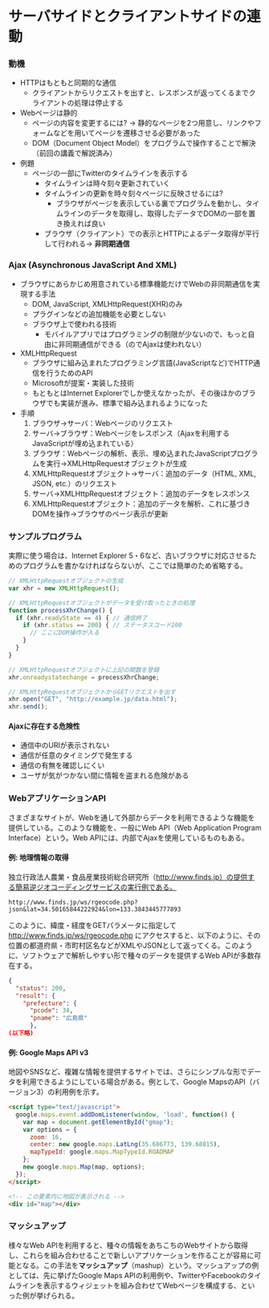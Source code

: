 # サーバサイドとクライアントサイドの連動

### 動機 ###
* HTTPはもともと同期的な通信
	* クライアントからリクエストを出すと、レスポンスが返ってくるまでクライアントの処理は停止する
* Webページは静的
	* ページの内容を変更するには? → 静的なページを2つ用意し、リンクやフォームなどを用いてページを遷移させる必要があった
	* DOM（Document Object Model）をプログラムで操作することで解決（前回の講義で解説済み）
* 例題
	* ページの一部にTwitterのタイムラインを表示する
		* タイムラインは時々刻々更新されていく
		* タイムラインの更新を時々刻々ページに反映させるには?
			* ブラウザがページを表示している裏でプログラムを動かし、タイムラインのデータを取得し、取得したデータでDOMの一部を置き換えれば良い
		* ブラウザ（クライアント）での表示とHTTPによるデータ取得が平行して行われる→ **非同期通信**

### Ajax (Asynchronous JavaScript And XML) ###

* ブラウザにあらかじめ用意されている標準機能だけでWebの非同期通信を実現する手法
	* DOM, JavaScript, XMLHttpRequest(XHR)のみ
	* プラグインなどの追加機能を必要としない
	* ブラウザ上で使われる技術
		* モバイルアプリではプログラミングの制限が少ないので、もっと自由に非同期通信ができる（のでAjaxは使われない）
* XMLHttpRequest
	* ブラウザに組み込まれたプログラミング言語(JavaScriptなど)でHTTP通信を行うためのAPI
	* Microsoftが提案・実装した技術
	* もともとはInternet Explorerでしか使えなかったが、その後ほかのブラウザでも実装が進み、標準で組み込まれるようになった
* 手順
	1. ブラウザ→サーバ：Webページのリクエスト
	2. サーバ→ブラウザ：Webページをレスポンス（Ajaxを利用するJavaScriptが埋め込まれている）
	3. ブラウザ：Webページの解析、表示、埋め込まれたJavaScriptプログラムを実行→XMLHttpRequestオブジェクトが生成
	4. XMLHttpRequestオブジェクト→サーバ：追加のデータ（HTML, XML, JSON, etc.）のリクエスト
	5. サーバ→XMLHttpRequestオブジェクト：追加のデータをレスポンス
	6. XMLHttpRequestオブジェクト：追加のデータを解析、これに基づきDOMを操作→ブラウザのページ表示が更新

### サンプルプログラム ###

実際に使う場合は、Internet Explorer 5・6など、古いブラウザに対応させるためのプログラムを書かなければならないが、ここでは簡単のため省略する。

``` javascript
// XMLHttpRequestオブジェクトの生成
var xhr = new XMLHttpRequest();

// XMLHttpRequestオブジェクトがデータを受け取ったときの処理
function processXhrChange() {
  if (xhr.readyState == 4) { // 通信終了
    if (xhr.status == 200) { // ステータスコード200
      // ここにDOM操作が入る
    }
  }
}

// XMLHttpRequestオブジェクトに上記の関数を登録
xhr.onreadystatechange = processXhrChange;

// XMLHttpRequestオブジェクトからGETリクエストを出す
xhr.open("GET", "http://example.jp/data.html");
xhr.send();
```

#### Ajaxに存在する危険性 ####

* 通信中のURIが表示されない
* 通信が任意のタイミングで発生する
* 通信の有無を確認しにくい
* ユーザが気がつかない間に情報を盗まれる危険がある

### WebアプリケーションAPI ###

さまざまなサイトが、Webを通して外部からデータを利用できるような機能を提供している。このような機能を、一般にWeb API（Web Application Program Interface）という。Web APIには、内部でAjaxを使用しているものもある。

#### 例: 地理情報の取得 ####

独立行政法人農業・食品産業技術総合研究所（http://www.finds.jp）の提供する簡易逆ジオコーディングサービスの実行例である。

```
http://www.finds.jp/ws/rgeocode.php?
json&lat=34.50165844222924&lon=133.3843445777893
```

このように、緯度・経度をGETパラメータに指定して http://www.finds.jp/ws/rgeocode.php にアクセスすると、以下のように、その位置の都道府県・市町村区名などがXMLやJSONとして返ってくる。このように、ソフトウェアで解析しやすい形で種々のデータを提供するWeb APIが多数存在する。

``` json
{
  "status": 200,
  "result": {
    "prefecture": {
      "pcode": 34,
      "pname": "広島県"
      },
(以下略)
```

#### 例: Google Maps API v3 ####

地図やSNSなど、複雑な情報を提供するサイトでは、さらにシンプルな形でデータを利用できるようにしている場合がある。例として、Google MapsのAPI（バージョン3）の利用例を示す。

``` html
<script type="text/javascript"> 
  google.maps.event.addDomListener(window, 'load', function() { 
    var map = document.getElementById("gmap"); 
    var options = { 
      zoom: 16, 
      center: new google.maps.LatLng(35.686773, 139.68815), 
      mapTypeId: google.maps.MapTypeId.ROADMAP 
    }; 
    new google.maps.Map(map, options); 
  }); 
</script>

<!-- この要素内に地図が表示される -->
<div id="map"></div>
```

### マッシュアップ ###

様々なWeb APIを利用すると、種々の情報をあちこちのWebサイトから取得し、これらを組み合わせることで新しいアプリケーションを作ることが容易に可能となる。この手法を**マッシュアップ**（mashup）という。マッシュアップの例としては、先に挙げたGoogle Maps APIの利用例や、TwitterやFacebookのタイムラインを表示するウィジェットを組み合わせてWebページを構成する、といった例が挙げられる。


